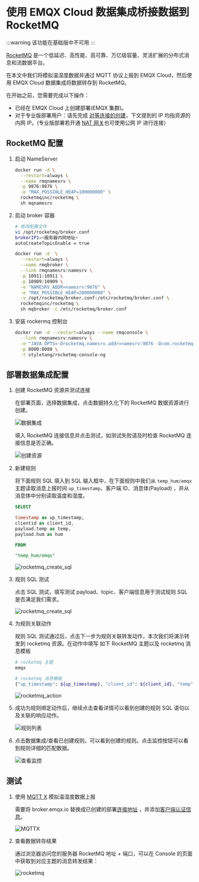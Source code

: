 # 使用 EMQX Cloud 数据集成桥接数据到 RocketMQ

:::warning
该功能在基础版中不可用
:::

[RocketMQ](https://rocketmq.apache.org/) 是一个低延迟、高性能、高可靠、万亿级容量、灵活扩展的分布式消息和流数据平台。

在本文中我们将模拟温湿度数据并通过 MQTT 协议上报到 EMQX Cloud，然后使用 EMQX Cloud 数据集成将数据转存到 RocketMQ。

在开始之前，您需要完成以下操作：

* 已经在 EMQX Cloud 上创建部署(EMQX 集群)。
* 对于专业版部署用户：请先完成 [对等连接的创建](../deployments/vpc_peering.md)，下文提到的 IP 均指资源的内网 IP。(专业版部署若开通 [NAT 网关](../vas/nat-gateway.md)也可使用公网 IP 进行连接）

## RocketMQ 配置

1. 启动 NameServer

    ```bash
    docker run -d \
      --restart=always \
      --name rmqnamesrv \
      -p 9876:9876 \
      -e "MAX_POSSIBLE_HEAP=100000000" \
      rocketmqinc/rocketmq \
      sh mqnamesrv
   ```

2. 启动 broker 容器

    ```bash
   # 修改配置文件
   vi /opt/rocketmq/broker.conf
   brokerIP1=<服务器内网地址>
   autoCreateTopicEnable = true

   docker run -d  \
      --restart=always \
      --name rmqbroker \
      --link rmqnamesrv:namesrv \
      -p 10911:10911 \
      -p 10909:10909 \
      -e "NAMESRV_ADDR=namesrv:9876" \
      -e "MAX_POSSIBLE_HEAP=200000000" \
      -v /opt/rocketmq/broker.conf:/etc/rocketmq/broker.conf \
      rocketmqinc/rocketmq \
      sh mqbroker -c /etc/rocketmq/broker.conf  
    ```

3. 安装 rockermq 控制台

    ```bash
    docker run -d --restart=always --name rmqconsole \
      --link rmqnamesrv:namesrv \
      -e "JAVA_OPTS=-Drocketmq.namesrv.addr=namesrv:9876 -Dcom.rocketmq.sendMessageWithVIPChannel=false" \
      -p 8080:8080 \
      -t styletang/rocketmq-console-ng
    ```

## 部署数据集成配置

1. 创建 RocketMQ 资源并测试连接

   在部署页面，选择数据集成，点击数据持久化下的 RocketMQ 数据资源进行创建。

   ![数据集成](./_assets/data_integration_rocketmq.png)

   填入 RocketMQ 连接信息并点击测试，如测试失败请及时检查 RocketMQ 连接信息是否正确。

   ![创建资源](./_assets/rocketmq_create_resource.png)

2. 新建规则

   将下面规则 SQL 填入到 SQL 输入框中，在下面规则中我们从 `temp_hum/emqx` 主题读取消息上报时间 `up_timestamp`、客户端 ID、消息体(Payload)
   ，并从消息体中分别读取温度和湿度。

   ```sql
   SELECT 
   
   timestamp as up_timestamp,
   clientid as client_id, 
   payload.temp as temp, 
   payload.hum as hum
   
   FROM
   
   "temp_hum/emqx"
   ```

   ![rocketmq_create_sql](./_assets/rocketmq_create_sql.png)

3. 规则 SQL 测试

   点击 SQL 测试，填写测试 payload、topic、客户端信息用于测试规则 SQL 是否满足我们需求。

   ![rocketmq_create_sql](./_assets/rocketmq_create_sql_test.png)

4. 为规则关联动作

   规则 SQL 测试通过后，点击下一步为规则关联转发动作，本次我们将演示转发到 rocketmq 资源。在动作中填写 如下 RocketMQ 主题以及 rocketmq 消息模板

   ```bash
   # rocketmq 主题
   emqx
   
   # rocketmq 消息模板
   {"up_timestamp": ${up_timestamp}, "client_id": ${client_id}, "temp": ${temp}, "hum": ${hum}}
   ```

   ![rocketmq_action](./_assets/rocketmq_action.png)

5. 成功为规则绑定动作后，继续点击查看详情可以看到创建的规则 SQL 语句以及关联的响应动作。

   ![规则列表](./_assets/rocketmq_rule_engine_detail.png)

6. 点击数据集成/查看已创建规则，可以看到创建的规则。点击监控按钮可以看到规则详细的匹配数据。

   ![查看监控](./_assets/rocketmq_monitor.png)

## 测试

1. 使用 [MQTT X](https://mqttx.app/) 模拟温湿度数据上报

   需要将 broker.emqx.io 替换成已创建的部署[连接地址](../deployments/view_deployment.md)
   ，并添加[客户端认证信息](../deployments/auth.md)。

   ![MQTTX](./_assets/mqttx_publish.png)

2. 查看数据转存结果

   通过浏览器访问您的服务器 RocketMQ 地址 + 端口，可以在 Console 的页面中获取到对应主题的消息转发结果：

   ![rocketmq](./_assets/rocketmq_query_result.png)
